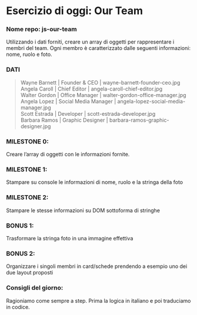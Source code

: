 # Esercizio di oggi: Our Team
### Nome repo: js-our-team
Utilizzando i dati forniti, creare un array di oggetti per rappresentare i membri del team.
Ogni membro è caratterizzato dalle seguenti informazioni: nome, ruolo e foto.

### DATI
> Wayne Barnett |	Founder & CEO        |	wayne-barnett-founder-ceo.jpg<br>
> Angela Caroll |	Chief Editor         |	angela-caroll-chief-editor.jpg<br>
> Walter Gordon |	Office Manager       |	walter-gordon-office-manager.jpg<br>
> Angela Lopez  |	Social Media Manager |	angela-lopez-social-media-manager.jpg<br>
> Scott Estrada |	Developer            |	scott-estrada-developer.jpg<br>
> Barbara Ramos |	Graphic Designer     |	barbara-ramos-graphic-designer.jpg<br>

### MILESTONE 0:
Creare l’array di oggetti con le informazioni fornite.
### MILESTONE 1:
Stampare su console le informazioni di nome, ruolo e la stringa della foto
### MILESTONE 2:
Stampare le stesse informazioni su DOM sottoforma di stringhe
### BONUS 1:
Trasformare la stringa foto in una immagine effettiva
### BONUS 2:
Organizzare i singoli membri in card/schede prendendo a esempio uno dei due layout proposti
### Consigli del giorno:
Ragioniamo come sempre a step.
Prima la logica in italiano e poi traduciamo in codice.